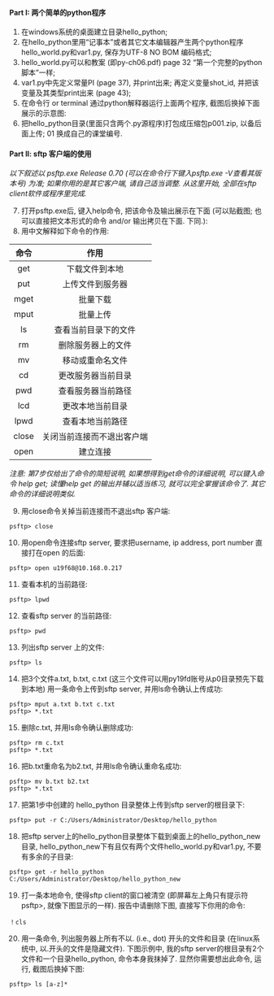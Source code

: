 #### Part I: 两个简单的python程序

1. 在windows系统的桌面建立目录hello_python;
2. 在hello_python里用“记事本”或者其它文本编辑器产生两个python程序hello_world.py和var1.py, 保存为UTF-8 NO BOM 编码格式;
3. hello_world.py可以和教案 (即py-ch06.pdf) page 32 “第一个完整的python脚本”一样;
4. var1.py中先定义常量PI (page 37), 并print出来; 再定义变量shot_id, 并把该变量及其类型print出来 (page 43);
5. 在命令行 or terminal 通过python解释器运行上面两个程序, 截图后换掉下面展示的示意图:
6. 把hello_python目录(里面只含两个.py源程序)打包成压缩包p001.zip, 以备后面上传; 01 换成自己的课堂编号.


#### Part II: sftp 客户端的使用

*以下叙述以 psftp.exe Release 0.70 (可以在命令行下键入psftp.exe -V查看其版本号) 为准; 如果你用的是其它客户端, 请自己适当调整. 从这里开始, 全部在sftp client软件或程序里完成.*

7. 打开psftp.exe后, 键入help命令, 把该命令及输出展示在下面 (可以贴截图; 也可以直接把文本形式的命令 and/or 输出拷贝在下面. 下同.):
8. 用中文解释如下命令的作用:

|命令 | 作用|
|:--: |:--: |
|get | 下载文件到本地|
put|上传文件到服务器
mget|批量下载
mput|批量上传
ls|查看当前目录下的文件
rm|删除服务器上的文件
mv|移动或重命名文件
cd|更改服务器当前目录
pwd|查看服务器当前路径
lcd|更改本地当前目录
lpwd|查看本地当前路径
close|关闭当前连接而不退出客户端
open|建立连接

*注意: 第7步仅给出了命令的简短说明, 如果想得到get命令的详细说明, 可以键入命令 help get; 读懂help get 的输出并辅以适当练习, 就可以完全掌握该命令了. 其它命令的详细说明类似.*

9. 用close命令关掉当前连接而不退出sftp 客户端:

```psftp> close```

10. 用open命令连接sftp server, 要求把username, ip address, port number 直接打在open 的后面:

```psftp> open u19f68@10.168.0.217```

11. 查看本机的当前路径:

```psftp> lpwd```

12. 查看sftp server 的当前路径:

```psftp> pwd```

13. 列出sftp server 上的文件:

```psftp> ls```

14. 把3个文件a.txt, b.txt, c.txt (这三个文件可以用py19fd账号从p0目录预先下载到本地) 用一条命令上传到sftp server, 并用ls命令确认上传成功:

```
psftp> mput a.txt b.txt c.txt
psftp> *.txt
```

15. 删除c.txt, 并用ls命令确认删除成功:

```
psftp> rm c.txt
psftp> *.txt
```

16. 把b.txt重命名为b2.txt, 并用ls命令确认重命名成功:

```
psftp> mv b.txt b2.txt
psftp> *.txt
```

17. 把第1步中创建的 hello_python 目录整体上传到sftp server的根目录下:

```psftp> put -r C:/Users/Administrator/Desktop/hello_python```

18. 把sftp server上的hello_python目录整体下载到桌面上的hello_python_new目录, hello_python_new下有且仅有两个文件hello_world.py和var1.py, 不要有多余的子目录:

```psftp> get -r hello_python C:/Users/Administrator/Desktop/hello_python_new```

19. 打一条本地命令, 使得sftp client的窗口被清空 (即屏幕左上角只有提示符psftp>, 就像下图显示的一样). 报告中请删除下图, 直接写下你用的命令:

```！cls```

20. 用一条命令, 列出服务器上所有不以. (i.e., dot) 开头的文件和目录 (在linux系统中, 以.开头的文件是隐藏文件). 下图示例中, 我的sftp server的根目录有2个文件和一个目录hello_python, 命令本身我抹掉了. 显然你需要想出此命令, 运行, 截图后换掉下图:

```psftp> ls [a-z]*```
